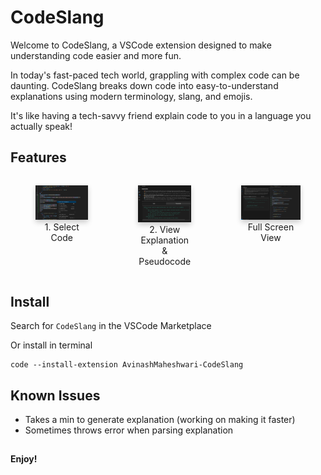 # CodeSlang

Welcome to CodeSlang, a VSCode extension designed to make understanding code easier and more fun.

In today's fast-paced tech world, grappling with complex code can be daunting. CodeSlang breaks down code into easy-to-understand explanations using modern terminology, slang, and emojis.

It's like having a tech-savvy friend explain code to you in a language you actually speak!

## Features

<div style="display: flex; justify-content: space-between;">
    <figure>
        <img src="./explain-code.png" width="800" style="box-shadow: 0px 4px 8px rgba(0,0,0,0.2);" />
        <figcaption style="text-align: center;">1. Select Code</figcaption>
    </figure>

<figure>
        <img src="./up-close.png" width="800" style="box-shadow: 0px 4px 8px rgba(0,0,0,0.2);" />
        <figcaption style="text-align: center;">2. View Explanation & Pseudocode</figcaption>
    </figure>

<figure>
        <img src="./Overall-screen.png" width="900" style="box-shadow: 0px 4px 8px rgba(0,0,0,0.2);" />
        <figcaption style="text-align: center;">Full Screen View</figcaption>
    </figure>

</div>

## Install

Search for `CodeSlang` in the VSCode Marketplace

Or install in terminal

```
code --install-extension AvinashMaheshwari-CodeSlang
```

## Known Issues

- Takes a min to generate explanation (working on making it faster)
- Sometimes throws error when parsing explanation

##

**Enjoy!**
